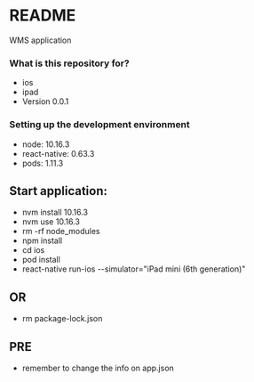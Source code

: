 # README #

WMS application

### What is this repository for? ###

* ios
* ipad
* Version 0.0.1

### Setting up the development environment ###

* node: 10.16.3
* react-native: 0.63.3
* pods: 1.11.3

## Start application:

* nvm install 10.16.3
* nvm use 10.16.3
* rm -rf node_modules
* npm install
* cd ios
* pod install
* react-native run-ios --simulator="iPad mini (6th generation)"

## OR ###

* rm package-lock.json

## PRE ###

* remember to change the info on app.json